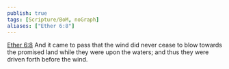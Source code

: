 ```yaml
---
publish: true
tags: [Scripture/BoM, noGraph]
aliases: ["Ether 6:8"]
---
```

[Ether 6:8](https://churchofjesuschrist.org/study/scriptures/bofm/ether/6?lang=eng&id=p8#p8) And it came to pass that the wind did never cease to blow towards the promised land while they were upon the waters; and thus they were driven forth before the wind.
